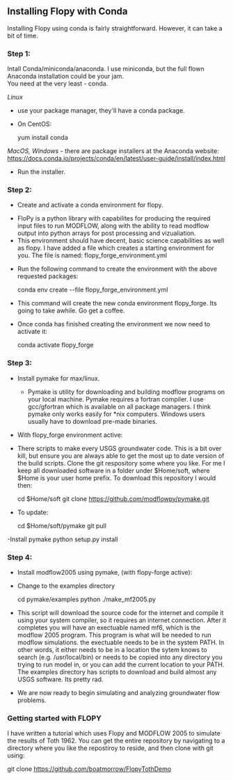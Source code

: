 ## Installing Flopy with Conda

Installing Flopy using conda is fairly straightforward.  However, it can take a bit of time.

### Step 1:
Intall Conda/miniconda/anaconda.  I use miniconda, but the full flown Anaconda installation could be your jam.  
You need at the very least - conda.

*Linux* 
 - use your package manager, they'll have a conda package.  

 - On CentOS:

     yum install conda

*MacOS, Windows* - there are package installers at the Anaconda website: 
      https://docs.conda.io/projects/conda/en/latest/user-guide/install/index.html 

 - Run the installer.

### Step 2:
- Create and activate a conda environment for flopy. 

 * FloPy is a python library with capabilites for producing the required input files to run MODFLOW, along with the ability to read modflow output into python arrays for post processing and vizualiation.
 * This environment should have decent, basic science capabilities as well as flopy. I have added a file which creates a starting environment for you.  The file is named:
    flopy_forge_environment.yml

- Run the following command to create the environment with the above requested packages:

    conda env create --file flopy_forge_environment.yml

- This command will create the new conda environment flopy_forge. Its going to take awhile.  Go get a coffee.

- Once conda has finished creating the environment we now need to activate it:
     
    conda activate flopy_forge

### Step 3:
- Install pymake for max/linux.

  - Pymake is utility for downloading and building modflow programs on your local machine. Pymake requires a fortran compiler.  I use gcc/gfortran which is available on all package managers. I think pymake only works easily for \*nix computers.  Windows users usually have to download pre-made binaries.

- With flopy_forge environment active:    


- There scripts to make every USGS groundwater code.  This is a bit over kill, but ensure you are always able to get the most up to date version of the build scripts.  Clone the git respository some where you like.  For me I keep all downloaded software in a folder under $Home/soft, where $Home is your user home prefix.  To download this repository I would then:

    cd $Home/soft
    git clone https://github.com/modflowpy/pymake.git

- To update:
  
    cd $Home/soft/pymake
    git pull

-Install pymake
    python setup.py install

### Step 4:
- Install modflow2005 using pymake, (with flopy-forge active):

 -  Change to the examples directory

    cd pymake/examples
    python ./make_mf2005.py

- This script will download the source code for the internet and compile it using your system compiler, so it requires an internet connection. After it completes you will have an exectuable named mf6, which is the modflow 2005 program.  This program is what will be needed to run modflow simulations. the exectuable needs to be in the system PATH.  In other words, it either needs to be in a location the sytem knows to search (e.g. /usr/local/bin) or needs to be copied into any directory you trying to run model in, or you can add the current location to your PATH. The examples directory has scripts to download and build almost any USGS software.  Its pretty rad.  

- We are now ready to begin simulating and analyzing groundwater flow problems. 

### Getting started with FLOPY
I have written a tutorial which uses Flopy and MODFLOW 2005 to simulate the results of Toth 1962.  You can get the entire repository by navigating to a directory where you like the repostiroy to reside, and then clone with git using:

git clone https://github.com/boatmorrow/FlopyTothDemo
